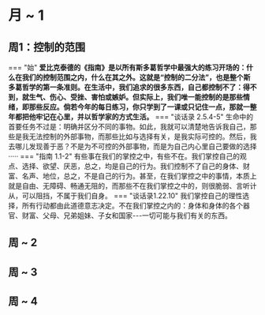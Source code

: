 # __月 ~ 1__

## __周1：控制的范围__

=== "始"
    __爱比克泰德的《指南》是以所有斯多葛哲学中最强大的练习开场的：什么在我们的控制范围之内，什么在其之外。这就是“控制的二分法”，也是整个斯多葛哲学的第一条准则。在生活中，我们追求的很多东西，自己都控制不了：得不到，就生气、伤心、受挫、害怕或嫉妒。但实际上，我们唯一能控制的是那些情绪，即那些反应。倘若今年的每日练习，你只学到了一课或只记住一点，那就一整年都把他牢记在心里，并以哲学家的方式生活。__
=== "谈话录 2.5.4-5"
    生命中的首要任务不过是：明确并区分不同的事物。如此，我就可以清楚地告诉我自己，那些是我无法控制的外部事物，而那些比如与选择有关，是我实际可控的。然后，我去哪儿发现善于恶？不是为不可控的外部事物，而是为自己内心里自己要做的选择·····
=== "指南 1.1-2"
    有些事在我们的掌控之中，有些不在。我们掌控自己的观点、选择、欲望、厌恶，总之，均是自己的行为。我们控制不了自己的身体、财富、名声、地位，总之，不是自己的行为。甚至，在我们掌控之中的事情，本质上就是自由、无障碍、畅通无阻的，而那些不在我们掌控之中的，则很脆弱、言听计从，可以阻挡，不属于我们自身。
=== "谈话录1.22.10"
    我们掌控自己的理性选择，所有行动都由此道德意志决定。不在我们掌控之内的：身体和身体的各个器官、财富、父母、兄弟姐妹、子女和国家---一切可能与我们有关的东西。

### 


## 周 ~ 2

## 周 ~ 3

## 周 ~ 4

